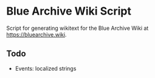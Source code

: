 # Blue Archive Wiki Script
Script for generating wikitext for the Blue Archive Wiki at https://bluearchive.wiki.

## Todo
- Events: localized strings
